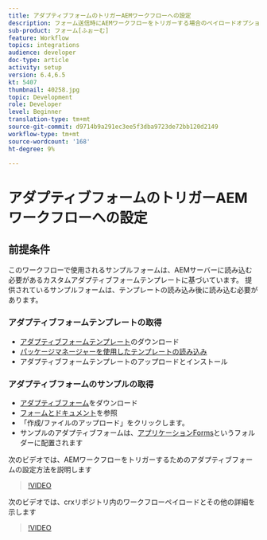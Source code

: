 ```yaml
---
title: アダプティブフォームのトリガーAEMワークフローへの設定
description: フォーム送信時にAEMワークフローをトリガーする場合のペイロードオプションの設定
sub-product: フォーム[ふぉーむ]
feature: Workflow
topics: integrations
audience: developer
doc-type: article
activity: setup
version: 6.4,6.5
kt: 5407
thumbnail: 40258.jpg
topic: Development
role: Developer
level: Beginner
translation-type: tm+mt
source-git-commit: d9714b9a291ec3ee5f3dba9723de72bb120d2149
workflow-type: tm+mt
source-wordcount: '168'
ht-degree: 9%

---
```



# アダプティブフォームのトリガーAEMワークフローへの設定

## 前提条件

このワークフローで使用されるサンプルフォームは、AEMサーバーに読み込む必要があるカスタムアダプティブフォームテンプレートに基づいています。 提供されているサンプルフォームは、テンプレートの読み込み後に読み込む必要があります。

### アダプティブフォームテンプレートの取得

* [アダプティブフォームテンプレート](assets/af-form-template.zip)のダウンロード
* [パッケージマネージャーを使用したテンプレートの読み込み](http://localhost:4502/crx/packmgr/index.jsp)
* アダプティブフォームテンプレートのアップロードとインストール

### アダプティブフォームのサンプルの取得

* [アダプティブフォーム](assets/peak-application-form.zip)をダウンロード
* [フォームとドキュメント](http://localhost:4502/aem/forms.html/content/dam/formsanddocuments)を参照
* 「作成/ファイルのアップロード」をクリックします。
* サンプルのアダプティブフォームは、[アプリケーションForms](http://localhost:4502/aem/forms.html/content/dam/formsanddocuments/applicationforms)というフォルダーに配置されます

次のビデオでは、AEMワークフローをトリガーするためのアダプティブフォームの設定方法を説明します
>[!VIDEO](https://video.tv.adobe.com/v/40258/?quality=9&learn=on)

次のビデオでは、crxリポジトリ内のワークフローペイロードとその他の詳細を示します

>[!VIDEO](https://video.tv.adobe.com/v/40259/?quality=9&learn=on)


